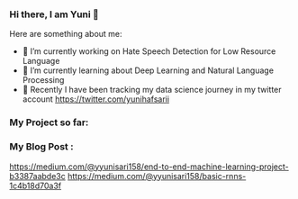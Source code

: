 ### Hi there, I am Yuni 👋



Here are something about me:

- 🔭 I’m currently working on Hate Speech Detection for Low Resource Language 
- 🌱 I’m currently learning about Deep Learning and Natural Language Processing
- 💬 Recently I have been tracking my data science journey in my twitter account https://twitter.com/yunihafsarii 


### My Project so far:


### My Blog Post :
https://medium.com/@yyunisari158/end-to-end-machine-learning-project-b3387aabde3c
https://medium.com/@yyunisari158/basic-rnns-1c4b18d70a3f 
